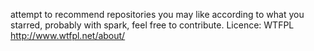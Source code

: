 attempt to recommend repositories you may like according to what you starred, probably with spark, feel free to contribute. Licence: WTFPL http://www.wtfpl.net/about/


